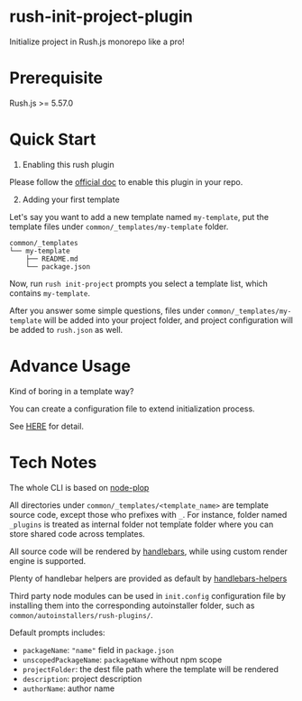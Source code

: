 # rush-init-project-plugin

Initialize project in Rush.js monorepo like a pro!

# Prerequisite

Rush.js >= 5.57.0

# Quick Start

1. Enabling this rush plugin

Please follow the [official doc](https://rushjs.io/pages/maintainer/using_rush_plugins/) to enable this plugin in your repo.

2. Adding your first template

Let's say you want to add a new template named `my-template`, put the template files under `common/_templates/my-template` folder.

```
common/_templates
└── my-template
    ├── README.md
    └── package.json
```

Now, run `rush init-project` prompts you select a template list, which contains `my-template`.

After you answer some simple questions, files under `common/_templates/my-template` will be added into your project folder, and project configuration will be added to `rush.json` as well.

# Advance Usage

Kind of boring in a template way?

You can create a configuration file to extend initialization process.

See [HERE](./docs/init_project_configuration.md) for detail.

# Tech Notes

The whole CLI is based on [node-plop](https://www.npmjs.com/package/plop)

All directories under `common/_templates/<template_name>` are template source code, except those who prefixes with `_`. For instance, folder named `_plugins` is treated as internal folder not template folder where you can store shared code across templates.

All source code will be rendered by [handlebars](https://handlebarsjs.com/guide/), while using custom render engine is supported.

Plenty of handlebar helpers are provided as default by [handlebars-helpers](https://www.npmjs.com/package/handlebars-helpers)

Third party node modules can be used in `init.config` configuration file by installing them into the corresponding autoinstaller folder, such as `common/autoinstallers/rush-plugins/`.

Default prompts includes:
- `packageName`: `"name"` field in `package.json`
- `unscopedPackageName`: `packageName` without npm scope
- `projectFolder`: the dest file path where the template will be rendered
- `description`: project description
- `authorName`: author name
